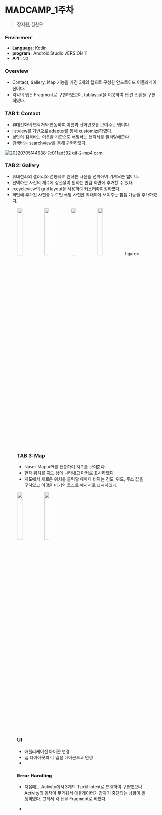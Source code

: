 # **MADCAMP_1주차**
> **장지원, 김찬우**


### **Enviorment**
- **Language**: Kotlin
- **program** : Android Studio VERSION 11 
- **API** : 33

### **Overview**
- Contact, Gallery, Map 기능을 가진 3개의 탭으로 구성된 안드로이드 어플리케이션이다.   
- 각각의 탭은 Fragment로 구현하였으며, tablayout을 이용하여 탭 간 전환을 구현하였다.

### **TAB 1: Contact**
- 휴대전화의 연락처와 연동하여 이름과 전화번호를 보여주는 탭이다.
- listview를 기반으로 adapter를 통해 customize하였다.
- 상단의 검색바는 이름을 기준으로 해당하는 연락처를 필터링해준다.
- 검색바는 searchview를 통해 구현하였다.

![20220705144938-7c011ad592 gif-2-mp4 com](https://user-images.githubusercontent.com/83392219/177321506-c55ae5db-56a1-4e8e-bfca-0e3e89a9ac55.gif)


### **TAB 2: Gallery**
- 휴대전화의 갤러리와 연동하여 원하는 사진을 선택하여 가져오는 탭이다.
- 선택하는 사진의 개수에 상관없이 원하는 만큼 화면에 추가할 수 있다.
- recycleview의 grid layout을 사용하여 커스터마이징하였다.
- 화면에 추가된 사진을 누르면 해당 사진만 확대하여 보여주는 팝업 기능을 추가하였다.

<figure class="half">
<img src="https://user-images.githubusercontent.com/83392219/177326069-2825d887-976f-4fa3-8f55-214be9b27daa.jpg" width="20%" height="20%">

<img src="https://user-images.githubusercontent.com/83392219/177326150-435cb73a-eed7-4b41-ba19-0054198b2de1.jpg" width="20%" height="20%">

<img src="https://user-images.githubusercontent.com/83392219/177326246-14d4d2af-9b66-45ba-bd60-0f8d8b8fc619.jpg" width="20%" height="20%">

<img src="https://user-images.githubusercontent.com/83392219/177326303-0b201b23-9e58-450c-8a34-b87a5cf72c15.jpg" width="20%" height="20%">
figure>




### **TAB 3: Map**
- Naver Map API를 연동하여 지도를 보여준다.
- 현재 위치를 지도 상에 나타내고 마커로 표시하였다.
- 지도에서 새로운 위치를 클릭할 때마다 바뀌는 경도, 위도, 주소 값을 구하였고 이것을 마커와 토스트 메시지로 표시하였다.

<img src="https://user-images.githubusercontent.com/83392219/177326420-a48e0175-703e-40a4-818c-84b24136d7f7.jpg" width="20%" height="20%">

<img src="https://user-images.githubusercontent.com/83392219/177326452-f0892040-1adb-453b-9e43-75a1991e3782.jpg" width="20%" height="20%">



### **UI** ###
- 애플리케이션 아이콘 변경
- 탭 레이아웃의 각 탭을 아이콘으로 변경
-  


### **Error Handling** ###
- 처음에는 Activity에서 3개의 Tab을 intent로 연결하여 구현했으나 Activity의 동작이 무거워서 애뮬레이터가 갑자기 중단되는 상황이 발생하였다. 그래서 각 탭을 Fragment로 바꿨다.

- 
